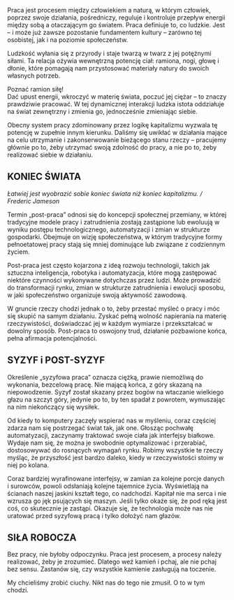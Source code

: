 Praca jest procesem między człowiekiem a naturą, w którym człowiek, poprzez swoje działania, pośredniczy, reguluje i kontroluje przepływ energii między sobą a otaczającym go światem. Praca definiuje to, co ludzkie. Jest – i może już zawsze pozostanie fundamentem kultury – zarówno tej osobistej, jak i na poziomie społeczeństw.

Ludzkość wyłania się z przyrody i staje twarzą w twarz z jej potężnymi siłami. Ta relacja ożywia wewnętrzną potencję ciał: ramiona, nogi, głowę i dłonie, które pomagają nam przystosować materiały natury do swoich własnych potrzeb.

Poznać ramion siłę!
<br>
Dać upust energii, wkroczyć w materię świata, poczuć jej ciężar – to znaczy prawdziwie pracować. W tej dynamicznej interakcji ludzka istota oddziałuje na świat zewnętrzny i zmienia go, jednocześnie zmieniając siebie.

Obecny system pracy zdominowany przez logikę kapitalizmu wyzwala tę potencję w zupełnie innym kierunku. Daliśmy się uwikłać w działania mające na celu utrzymanie i zakonserwowanie bieżącego stanu rzeczy – pracujemy głównie po to, żeby utrzymać swoją zdolność do pracy, a nie po to, żeby realizować siebie w działaniu.

## KONIEC ŚWIATA

_Łatwiej jest wyobrazić sobie koniec świata niż koniec kapitalizmu. / Frederic Jameson_

Termin „post-praca” odnosi się do koncepcji społecznej przemiany, w której tradycyjne modele pracy i zatrudnienia zostają zastąpione lub ewoluują w wyniku postępu technologicznego, automatyzacji i zmian w strukturze gospodarki. Obejmuje on wizję społeczeństwa, w którym tradycyjne formy pełnoetatowej pracy stają się mniej dominujące lub związane z codziennym życiem.

Post-praca jest często kojarzona z ideą rozwoju technologii, takich jak sztuczna inteligencja, robotyka i automatyzacja, które mogą zastępować niektóre czynności wykonywane dotychczas przez ludzi. Może prowadzić do transformacji rynku, zmian w strukturze zatrudnienia i ewolucji sposobu, w jaki społeczeństwo organizuje swoją aktywność zawodową.

W gruncie rzeczy chodzi jednak o to, żeby przestać myśleć o pracy i móc się skupić na samym działaniu. Zyskać pełną wolność napierania na materię rzeczywistości, doświadczać jej w każdym wymiarze i przekształcać w dowolny sposób. Post-praca to oswojony trud, działanie pozbawione końca, pełna afirmacja potencjalności.

## SYZYF i POST-SYZYF

Określenie „syzyfowa praca” oznacza ciężką, prawie niemożliwą do wykonania, bezcelową pracę. Nie mającą końca, z góry skazaną na niepowodzenie.
Syzyf został skazany przez bogów na wtaczanie wielkiego głazu na szczyt góry, jedynie po to, by ten spadał z powrotem, wymuszając na nim niekończący się wysiłek.

Od kiedy to komputery zaczęły wspierać nas w myśleniu, coraz częściej zdarza nam się postrzegać świat tak, jak one. Głosząc pochwałę automatyzacji, zaczynamy traktować swoje ciała jak interfejsy białkowe. Wydaje nam się, że można je swobodnie optymalizować i przerabiać, dostosowywać do rosnących wymagań rynku. Robimy wszystkie te rzeczy myśląc, że przyszłość jest bardzo daleko, kiedy w rzeczywistości stoimy w niej po kolana.

Coraz bardziej wyrafinowane interfejsy, w zamian za kolejne porcje danych i surowców, powoli odsłaniają kolejne tajemnice życia. Wyświetlają na ścianach naszej jaskini kształt tego, co nadchodzi. Kapitał nie ma serca i nie wzrusza go jęk psujących się maszyn. Jeśli tylko okaże się, że pod ręką jest coś, co skutecznie je zastąpi. Okazuje się, że technologia może nas nie uratować przed syzyfową pracą i tylko dołożyć nam głazów.

## SIŁA ROBOCZA

Bez pracy, nie byłoby odpoczynku. Praca jest procesem, a procesy należy realizować, żeby je zrozumieć. Dlatego weź kamień i pchaj, ale nie pchaj bez sensu. Zastanów się, czy wszystkie kamienie zasługują na toczenie.

My chcieliśmy zrobić ciuchy. Nikt nas do tego nie zmusił. O to w tym chodzi.
